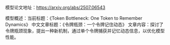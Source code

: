 模型论文地址：https://arxiv.org/abs/2507.06543

模型概述：当前标题：《Token Bottleneck: One Token to Remember Dynamics》
中文文章标题：《令牌瓶颈：一个令牌记住动态》
文章内容：探讨了令牌瓶颈现象，提出一种新机制，通过单个令牌捕获并记忆动态信息，以优化模型性能。
